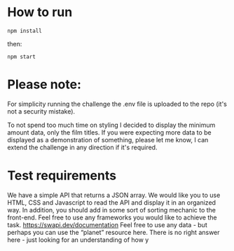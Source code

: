 # How to run

```npm install```

then:

```npm start```

# Please note:
For simplicity running the challenge the .env file is uploaded to the repo (it's not a security mistake).

To not spend too much time on styling I decided to display the minimum amount data, only the film titles. If you were expecting more data to be displayed as a demonstration of something, please let me know, I can extend the challenge in any direction if it's required.

# Test requirements

We have a simple API that returns a JSON array. We would like you to use HTML, CSS and
Javascript to read the API and display it in an organized way. In addition, you should add in
some sort of sorting mechanic to the front-end. Feel free to use any frameworks you would like
to achieve the task.
https://swapi.dev/documentation
Feel free to use any data - but perhaps you can use the “planet” resource here.
There is no right answer here - just looking for an understanding of how y